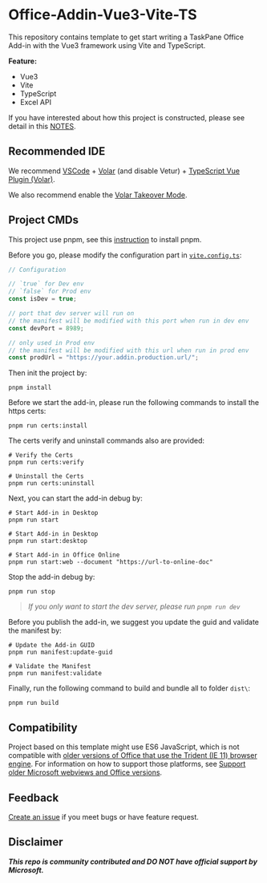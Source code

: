 # Office-Addin-Vue3-Vite-TS

This repository contains template to get start writing a TaskPane Office Add-in with the Vue3 framework using Vite and TypeScript.

**Feature:**
* Vue3
* Vite
* TypeScript
* Excel API

If you have interested about how this project is constructed, please see detail in this [NOTES](./NOTES.md).

## Recommended IDE

We recommend [VSCode](https://code.visualstudio.com/) + [Volar](https://marketplace.visualstudio.com/items?itemName=Vue.volar) (and disable Vetur) + [TypeScript Vue Plugin (Volar)](https://marketplace.visualstudio.com/items?itemName=Vue.vscode-typescript-vue-plugin).

We also recommend enable the [Volar Takeover Mode](https://vuejs.org/guide/typescript/overview.html#volar-takeover-mode).

## Project CMDs

This project use pnpm, see this [instruction](https://pnpm.io/installation) to install pnpm.

Before you go, please modify the configuration part in [`vite.config.ts`](./vite.config.ts):
```ts
// Configuration

// `true` for Dev env
// `false` for Prod env
const isDev = true;

// port that dev server will run on
// the manifest will be modified with this port when run in dev env
const devPort = 8989;

// only used in Prod env
// the manifest will be modified with this url when run in prod env
const prodUrl = "https://your.addin.production.url/";
```

Then init the project by:

```shell
pnpm install
```

Before we start the add-in, please run the following commands to install the https certs:

```shell
pnpm run certs:install
```

The certs verify and uninstall commands also are provided:
```shell
# Verify the Certs
pnpm run certs:verify

# Uninstall the Certs
pnpm run certs:uninstall
```

Next, you can start the add-in debug by:
```shell
# Start Add-in in Desktop
pnpm run start

# Start Add-in in Desktop
pnpm run start:desktop

# Start Add-in in Office Online
pnpm run start:web --document "https://url-to-online-doc"
```

Stop the add-in debug by:
```shell
pnpm run stop
```

> *If you only want to start the dev server, please run `pnpm run dev`*

Before you publish the add-in, we suggest you update the guid and validate the manifest by:
```shell
# Update the Add-in GUID
pnpm run manifest:update-guid

# Validate the Manifest
pnpm run manifest:validate
```

Finally, run the following command to build and bundle all to folder `dist\`:
```shell
pnpm run build
```

## Compatibility

Project based on this template might use ES6 JavaScript, which is not compatible with [older versions of Office that use the Trident (IE 11) browser engine](https://learn.microsoft.com/en-us/office/dev/add-ins/concepts/browsers-used-by-office-web-add-ins). For information on how to support those platforms, see [Support older Microsoft webviews and Office versions](https://learn.microsoft.com/en-us/office/dev/add-ins/develop/support-ie-11).

## Feedback

[Create an issue](https://github.com/sigmarising/Office-Addin-Vue3-Vite-TS/issues) if you meet bugs or have feature request.

## Disclaimer

***This repo is community contributed and DO NOT have official support by Microsoft.***